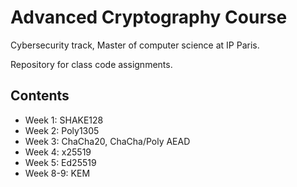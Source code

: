 # Advanced Cryptography Course

Cybersecurity track, Master of computer science at IP Paris.

Repository for class code assignments.

## Contents

- Week 1: SHAKE128
- Week 2: Poly1305
- Week 3: ChaCha20, ChaCha/Poly AEAD
- Week 4: x25519
- Week 5: Ed25519
- Week 8-9: KEM

